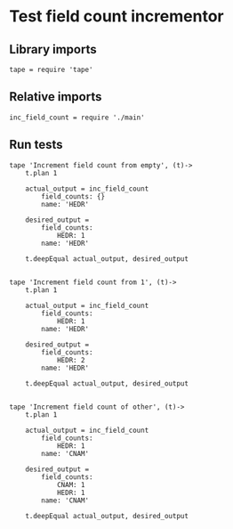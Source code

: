 # Test field count incrementor

## Library imports

	tape = require 'tape'


## Relative imports

	inc_field_count = require './main'


## Run tests

	tape 'Increment field count from empty', (t)->
		t.plan 1

		actual_output = inc_field_count
			field_counts: {}
			name: 'HEDR'

		desired_output =
			field_counts:
				HEDR: 1
			name: 'HEDR'

		t.deepEqual actual_output, desired_output


	tape 'Increment field count from 1', (t)->
		t.plan 1

		actual_output = inc_field_count
			field_counts:
				HEDR: 1
			name: 'HEDR'

		desired_output =
			field_counts:
				HEDR: 2
			name: 'HEDR'

		t.deepEqual actual_output, desired_output


	tape 'Increment field count of other', (t)->
		t.plan 1

		actual_output = inc_field_count
			field_counts:
				HEDR: 1
			name: 'CNAM'

		desired_output =
			field_counts:
				CNAM: 1
				HEDR: 1
			name: 'CNAM'

		t.deepEqual actual_output, desired_output
